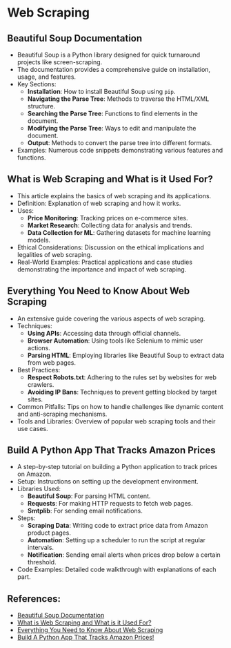 # Web Scraping

## Beautiful Soup Documentation

- Beautiful Soup is a Python library designed for quick turnaround projects like screen-scraping.
- The documentation provides a comprehensive guide on installation, usage, and features.
- Key Sections:
  - **Installation**: How to install Beautiful Soup using `pip`.
  - **Navigating the Parse Tree**: Methods to traverse the HTML/XML structure.
  - **Searching the Parse Tree**: Functions to find elements in the document.
  - **Modifying the Parse Tree**: Ways to edit and manipulate the document.
  - **Output**: Methods to convert the parse tree into different formats.
- Examples: Numerous code snippets demonstrating various features and functions.

## What is Web Scraping and What is it Used For?

- This article explains the basics of web scraping and its applications.
- Definition: Explanation of web scraping and how it works.
- Uses:
  - **Price Monitoring**: Tracking prices on e-commerce sites.
  - **Market Research**: Collecting data for analysis and trends.
  - **Data Collection for ML**: Gathering datasets for machine learning models.
- Ethical Considerations: Discussion on the ethical implications and legalities of web scraping.
- Real-World Examples: Practical applications and case studies demonstrating the importance and impact of web scraping.

## Everything You Need to Know About Web Scraping

- An extensive guide covering the various aspects of web scraping.
- Techniques:
  - **Using APIs**: Accessing data through official channels.
  - **Browser Automation**: Using tools like Selenium to mimic user actions.
  - **Parsing HTML**: Employing libraries like Beautiful Soup to extract data from web pages.
- Best Practices:
  - **Respect Robots.txt**: Adhering to the rules set by websites for web crawlers.
  - **Avoiding IP Bans**: Techniques to prevent getting blocked by target sites.
- Common Pitfalls: Tips on how to handle challenges like dynamic content and anti-scraping mechanisms.
- Tools and Libraries: Overview of popular web scraping tools and their use cases.

## Build A Python App That Tracks Amazon Prices

- A step-by-step tutorial on building a Python application to track prices on Amazon.
- Setup: Instructions on setting up the development environment.
- Libraries Used:
  - **Beautiful Soup**: For parsing HTML content.
  - **Requests**: For making HTTP requests to fetch web pages.
  - **Smtplib**: For sending email notifications.
- Steps:
  - **Scraping Data**: Writing code to extract price data from Amazon product pages.
  - **Automation**: Setting up a scheduler to run the script at regular intervals.
  - **Notification**: Sending email alerts when prices drop below a certain threshold.
- Code Examples: Detailed code walkthrough with explanations of each part.

## References:

- [Beautiful Soup Documentation](https://www.crummy.com/software/BeautifulSoup/bs4/doc/)
- [What is Web Scraping and What is it Used For?](https://www.parsehub.com/blog/what-is-web-scraping/)
- [Everything You Need to Know About Web Scraping](https://towardsdatascience.com/everything-you-need-to-know-about-web-scraping-6541b241f27e)
- [Build A Python App That Tracks Amazon Prices!](https://www.youtube.com/watch?v=Bg9r_yLk7VY)
